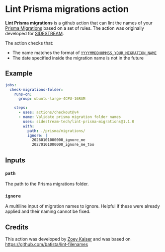# Lint Prisma migrations action

**Lint Prisma migrations** is a github action that can lint the names of your [Prisma Migrations](https://www.prisma.io/docs/orm/prisma-migrate) based on a set of rules. The action was originally developed for [SIDESTREAM](https://github.com/sidestream-tech/).

The action checks that:
- The name matches the format of [`YYYYMMDDHHMMSS_YOUR_MIGRATION_NAME`](https://regex101.com/r/GoZmJG/1)
- The date specified inside the migration name is not in the future

## Example

```yml
jobs:
  check-migrations-folder:
    runs-on:
      group: ubuntu-large-4CPU-16RAM

    steps:
      - uses: actions/checkout@v4
      - name: Validate prisma migration folder names
        uses: sidestream-tech/lint-prisma-migrations@1.1.0
        with:
          path: ./prisma/migrations/
          ignore: |
            20260101000000_ignore_me
            20270101000000_ignore_me_too
```

## Inputs

### `path`

The path to the Prisma migrations folder.

### `ignore`

A multiline input of migration names to ignore. Helpful if these were already applied and their naming cannot be fixed.

## Credits

This action was developed by [Zoey Kaiser](https://github.com/zoey-kaiser) and was based on https://github.com/batista/lint-filenames
